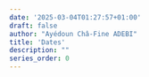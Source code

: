 ```yaml
---
date: '2025-03-04T01:27:57+01:00'
draft: false
author: "Ayédoun Châ-Fine ADEBI"
title: 'Dates'
description: ""
series_order: 0
---
```

